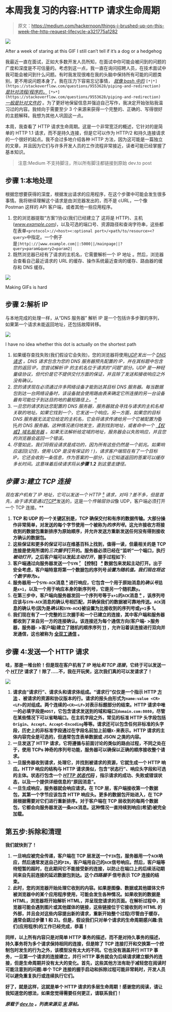 # 本周我复习的内容:HTTP 请求生命周期

> 原文：<https://medium.com/hackernoon/things-i-brushed-up-on-this-week-the-http-request-lifecycle-a321775a1282>

![](img/f6aaefc21ab9c46a55146e541b196dc3.png)

After a week of staring at this GIF I still can’t tell if it’s a dog or a hedgehog

我最近一直在面试，正如大多数开发人员所知，在面试中你可能会被问到的问题的广度和深度是不可估量的。考虑到这一点，我一直在询问招聘人员，在技术面试中我可能会被问到什么问题。有时我发现很难在我的头脑中保持所有可能的问题类别，更不用说问题本身了。我在压力下容易忘记事情， [*就像 bash 中的*](https://stackoverflow.com/questions/9553628/piping-and-redirection) `[*|*](https://stackoverflow.com/questions/9553628/piping-and-redirection)` [*是针对流程/程序的，*](https://stackoverflow.com/questions/9553628/piping-and-redirection) `[*>*](https://stackoverflow.com/questions/9553628/piping-and-redirection)` [*一般是针对文件的*](https://stackoverflow.com/questions/9553628/piping-and-redirection) 。为了更好地保留信息并强迫自己写作，我决定开始张贴我温习过的内容。我倾向于需要至少 3 个来源来获得一个完整的、正确的、写得很好的主题解释。我想为其他人巩固这一点。

本周，我查看了 HTTP 请求生命周期。这是一个非常宽泛的概述，它针对的是简单的 HTTP 1.1 请求，而不是持久连接，但是它可以作为 HTTP/2 和持久连接请求的一个很好的起点。我不会过多地介绍各种 HTTP 方法，因为这可能是一篇独立的文章，并且因为它们与许多开发人员的工作流程非常接近，读者可能已经掌握了基本知识。

> 注意:Medium 不支持脚注，所以所有脚注都链接到原始 dev.to post

## 步骤 1:本地处理

根据您想要获得的深度，根据发出请求的应用程序，在这个步骤中可能会发生很多事情。我将继续理解这个请求是由浏览器发出的，而不是 cURL，一个像 Postman 这样的 API 客户端，或者其他一些应用程序。

1.  您的浏览器提取“方案”/协议(我们已经建立了
    这将是 HTTP)、主机(*www.example.com)*，以及可选的端口号、资源路径和查询字符串，这些都在表单`<protocol>://<host><:optional port>/<path/to/resource><?query>`中指定。一个例子是`|http|://|www.example.com||:5000||/mainpage||?query=param&query2=param2|`
2.  既然浏览器已经有了请求的主机名，它需要解析一个 IP 地址 [](https://dev.to/dangolant/things-i-brushed-up-on-this-week-the-http-request-lifecycle-#fn1) 。然后，浏览器会查看自己最近请求的 URL 的缓存、操作系统最近查询的缓存、路由器的缓存和 DNS 缓存。

![](img/c379658e329abe93a8b7e3b0ddcb3b4a.png)

Making GIFs is hard

## 步骤 2:解析 IP

与本地完成的处理一样，从“DNS 服务器” [](https://dev.to/dangolant/things-i-brushed-up-on-this-week-the-http-request-lifecycle-#fn2) 解析 IP 是一个包括许多步骤的序列，如果第一个请求未能返回地址，还包括故障转移。

![](img/a5f9e0eb5ad4453930898c22a1514c6f.png)

I have no idea whether this dot is actually on the shortest path

1.  如果缓存查找失败(我们假设它会失败)，您的浏览器将使用[*UDP*](https://en.wikipedia.org/wiki/User_Datagram_Protocol)*发出一个 [*DNS 请求*](https://tools.ietf.org/html/rfc1035) 。DNS 请求包含为您的 DNS 服务器预先配置的 IP，并在其标题中包含您的返回 IP。您尝试解析 IP 的主机名位于请求的“问题”部分。UDP 是一种轻量级协议，但代价是它不提供交付方面的保证，并且除了发送和接收响应之外没有确认。*
2.  *您的请求现在必须通过许多网络设备才能到达其目标 DNS 服务器。每当数据包到达一台网络设备时，该设备就会使用路由表来确定它所连接的另一台设备最有可能位于到达目的地的最短路径上。 [⁴](https://dev.to/dangolant/things-i-brushed-up-on-this-week-the-http-request-lifecycle-#fn4)*
3.  *一旦您的请求到达您配置的 DNS 服务器，服务器就会寻找与请求的主机名相关联的地址。如果它找到一个，它发送一个响应。另一方面，如果您的目标 DNS 服务器无法定位给定的主机名，它会将请求传递给另一个它被配置为*委托*的 DNS 服务器。这种情况递归地发生，直到找到地址，或者命中一个 [*【权威】域名服务器*](https://en.wikipedia.org/wiki/Name_server#Authoritative_name_server) 。如果无法解析给定域的地址，服务器会以失败响应，并且您的浏览器会返回一个错误。*
4.  *尽管如此，我们将假设请求是成功的，因为所有这些仍然是一个前兆。如果响应返回(记住，使用 UDP 是没有保证的！)，请求客户端现在有了一个目标 IP。它还会收到一条信息，作为答案的一部分，让它知道返回的答案可以缓存多长时间。这意味着后续请求将从**步骤 1.2** 到这里走捷径。*

## *步骤 3:建立 TCP 连接*

*现在客户机有了 IP 地址，它可以发送一个 HTTP [⁵](https://dev.to/dangolant/things-i-brushed-up-on-this-week-the-http-request-lifecycle-#fn5) 请求，对吗？差不多，但是首先，由于请求是通过[*TCP*](https://en.wikipedia.org/wiki/Transmission_Control_Protocol)*[⁶](https://dev.to/dangolant/things-i-brushed-up-on-this-week-the-http-request-lifecycle-#fn6)发送的，这是一个*传输层协议*像 UDP，客户端必须打开一个 TCP 连接。**

1.  **TCP 和 UDP 的一个关键区别是，TCP 确保交付和有序的数据传输。大部分操作非常简单，对发送的每个字节使用一个被称为*的序列号*。这允许接收方将接收到的数据包重新排序为原始顺序，并允许发送方重新发送任何没有得到接收方确认的数据包。**
2.  **这些保证和更多的保证可以在维基百科上找到，值得一读，但最相关的是 TCP 连接是使用所谓的*三次握手*打开的。服务器必须已经在“监听”一个端口，执行*被动打开*，之后客户端可以发起*主动打开*，握手过程如下:**
3.  **客户端通过向服务器发送一个`SYN` [⁷](https://dev.to/dangolant/things-i-brushed-up-on-this-week-the-http-request-lifecycle-#fn7) 【控制】 [⁸](https://dev.to/dangolant/things-i-brushed-up-on-this-week-the-http-request-lifecycle-#fn8) 数据包来发起主动打开。出于安全考虑，客户端特意将第一个数据包的序列号*设置为随机值。我们现在将这个数字称为`x`。***
4.  **服务器用一个`SYN-ACK`消息 [⁹](https://dev.to/dangolant/things-i-brushed-up-on-this-week-the-http-request-lifecycle-#fn9) 进行响应，它包含一个用于原始消息的*确认号*总是`x+1`，以及一个用于响应本身的新序列号，它是另一个随机数`y`。**
5.  **在第三步中，客户端向服务器发回一个序列号等于`x+1`的`ACK`消息 [⁰](https://dev.to/dangolant/things-i-brushed-up-on-this-week-the-http-request-lifecycle-#fn10) ，该序列号应该与`SYN-ACK`消息的确认号相匹配，并确保我们的数据被可靠地传送。`ACK`消息的确认号(因为是*确认*和`SYN-ACK`)被设置为比接收到的序列号或`y+1`多 1。**
6.  **我们现在有了一个完整的三次握手和一个已建立的连接，其中客户端和服务器都收到了来自另一方的连接确认。该连接还为每个通信方向(客户端- >服务器，服务器- >客户端)建立了随机的顺序序列 [11](https://dev.to/dangolant/things-i-brushed-up-on-this-week-the-http-request-lifecycle-#fn11) ，允许沿着该连接进行双向并发通信，这也被称为 [**全双工通信**](https://en.wikipedia.org/wiki/Duplex_(telecommunications)#Full_duplex) **。****

## **步骤 4:发送一个 HTTP 请求**

**哇，那是一堆台阶！但是现在客户机有了 IP 地址*和 TCP 连接*，它终于可以发送一个 [*HTTP*](https://en.wikipedia.org/wiki/Hypertext_Transfer_Protocol) 请求了！除了…..不，我在开玩笑，这次我们真的可以发请求了！**

**![](img/55a5ccee474f58eed7f3f80eb1004efb.png)**

1.  **请求由“请求行”、请求头和请求体组成。“请求行”仅仅是一个指示 HTTP [**方法**](https://en.wikipedia.org/wiki/Hypertext_Transfer_Protocol#Request_methods) 、被请求的资源和协议版本的行。请求的报头由形式为`name:value <CR><LF>`的对组成。两个连续的`<CR><LF>`对表示标题部分的结束。HTTP 请求中唯一的必填字段是`HOST`，它包含请求发送到的域和端口(`domain.com:8080`，尽管在某些情况下可以省略端口。在主机字段之外，常见的标准 HTTP 头字段包括`Origin`、`Accept`、`Accept-Encoding`等等。请求还可以包含任何非标准的头字段，历史上的非标准字段通过在字段名前加上前缀`X-`来表示。HTTP 请求的主体内容完全是可选的，但通常包含表单数据或 JSON 之类的内容。**
2.  **一旦发送了 HTTP 请求，它将遵循与前面讨论的类似的路由过程，不同之处在于，使用 TCPs 神奇的序列号功能，服务器可以确保以正确的顺序接收整个请求。**
3.  **一旦服务器收到请求，处理它，并找到被请求的资源，它就生成一个 HTTP 响应。HTTP 响应的结构与 HTTP 请求类似，包含“状态行”、响应头字段和可选的主体。状态行包含一个 [*HTTP 状态代码*](https://en.wikipedia.org/wiki/List_of_HTTP_status_codes) ，指示请求的成功、失败或错误状态，以及一个提供详细信息的“原因消息”。**
4.  **一旦生成响应，服务器就会响应请求。在 TCP 层，客户端接收第一个数据包，其第一个字节应该包含 HTTP 响应头。更多的数据包开始进入，在 TCP 层根据需要对它们进行重新排序。对于客户端在 TCP 层收到的每两个数据包，它都会向服务器发送一条`ACK`消息。这种情况一直持续到响应(希望)被完全加载。**

## **第五步:拆除和清理**

****我们就快到了！****

1.  **一旦响应被完全传递，客户端在 TCP 层发送一个`FIN`包，服务器用一个`ACK`响应，然后通常发送自己的`FIN`，客户端用自己的`ACK`信号响应。然后，客户端等待短暂的超时，在此期间它不能接受新的连接，以防止在端口上的后续活动期间来自先前连接的延迟数据包到达。这个*四路握手* [](https://dev.to/dangolant/things-i-brushed-up-on-this-week-the-http-request-lifecycle-#fn12)信号表示 TCP 连接的结束。**
2.  **此时，您的浏览器开始处理它收到的内容。如果是图像、数据或其他媒体文件被浏览器中的某个应用程序使用，可能会发生各种情况。如果收到的数据是 HTML，浏览器将开始解析 HTML，并呈现您请求的页面。在解析过程中，浏览器可能会遇到图片或其他媒体的链接，这些链接位于它接收到的 HTML 的外部，并且会对这些内容提出新的请求，重新开始整个过程(尽管由于缓存，通常会跳过步骤 1 和 2)。但是，假设我们只对单个请求的生命周期感兴趣:我们(应用程序)的工作已经完成，恭喜！**

**同样，以上所有内容只是对简单 HTTP 事务的描述，而不是对持久事务的描述，持久事务将为多个请求保持相同的连接，但是除了 TCP 连接打开和交换第一个控制包时发生的行为之外，该模型没有太大的不同。它也没有涵盖并行 HTTP 事务，一旦第一个请求的连接建立，并行 HTTP 事务就会为后续请求建立额外的连接，但是生命周期并没有太大的变化。首先，这些其他方法有助于减轻您在阅读时可能注意到的问题:单个 TCP 连接的握手启动和拆除过程可能非常耗时，开发人员可以避免重复执行或连续执行它们。**

**好了，就是这样，这就是单个 HTTP 请求的多层生命周期！感谢您的阅读，请让我知道您的想法，如果您觉得需要任何更正，请联系我们！**

***原载于* [*dev.to*](https://dev.to/dangolant/things-i-brushed-up-on-this-week-the-http-request-lifecycle-) *。列表来源见* [*末*](https://dev.to/dangolant/things-i-brushed-up-on-this-week-the-http-request-lifecycle-) *原帖。***